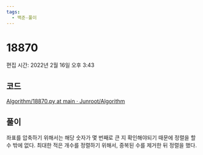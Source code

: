 ```yaml
---
tags:
  - 백준-풀이
---
```

# 18870

편집 시간: 2022년 2월 16일 오후 3:43

## 코드

[Algorithm/18870.py at main · Junroot/Algorithm](https://github.com/Junroot/Algorithm/blob/main/backjoon/18870.py)

## 풀이

좌표를 압축하기 위해서는 해당 숫자가 몇 번째로 큰 지 확인해야되기 때문에 정렬을 할 수 밖에 없다. 최대한 적은 개수를 정렬하기 위해서, 중복된 수를 제거한 뒤 정렬을 했다.